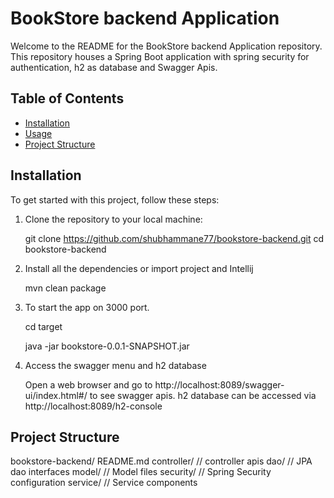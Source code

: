 # BookStore backend Application

Welcome to the README for the BookStore backend Application repository. This repository houses a Spring Boot application with spring security for authentication, h2 as database and Swagger Apis.

## Table of Contents

- [Installation](#installation)
- [Usage](#usage)
- [Project Structure](#project-structure)

## Installation

To get started with this project, follow these steps:

1. Clone the repository to your local machine:


   git clone  https://github.com/shubhammane77/bookstore-backend.git
   cd bookstore-backend

2. Install all the dependencies or import project and Intellij

   mvn clean package

3. To start the app on 3000 port.

   cd target 
   
   java -jar  bookstore-0.0.1-SNAPSHOT.jar

4. Access the swagger menu and h2 database

   Open a web browser and go to http://localhost:8089/swagger-ui/index.html#/  to see swagger apis.
   h2 database can be accessed via http://localhost:8089/h2-console


## Project Structure

bookstore-backend/
README.md
controller/ // controller apis
dao/        // JPA dao interfaces
model/      // Model files
security/   // Spring Security configuration
service/   // Service components


